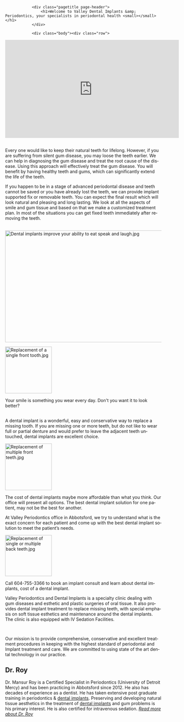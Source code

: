 																
				<div class="pagetitle page-header">
					<h1>Welcome to Valley Dental Implants &amp; Periodontics, your specialists in periodontal health <small></small></h1>
				</div>	

				<div class="body"><div class="row">
<div class="col-md-8">
				<div id="mw-content-text" lang="en" dir="ltr" class="mw-content-ltr"><p><iframe width="560" height="315" src="https://www.youtube.com/embed/q2e2iCK2IHo" title="YouTube video player" frameborder="0" allow="accelerometer; autoplay; clipboard-write; encrypted-media; gyroscope; picture-in-picture" allowfullscreen></iframe>
</p><p><br />
Every one would like to keep their natural teeth for lifelong. However, if you are suffering from silent gum disease, you may loose the teeth earlier. We can help in diagnosing the gum disease and treat the root cause of the disease. Using this approach will effectively treat the gum disease. You will benefit by having healthy teeth and gums, which can significantly extend the life of the teeth. 
</p><p>If you happen to be in a stage of advanced periodontal disease and teeth cannot be saved or you have already lost the teeth, we can provide implant supported fix or removable teeth. You can expect the final result which will look natural and pleasing and long lasting. We look at all the aspects of smile and gum tissue and based on that we make a customized treatment plan. In most of the situations you can get fixed teeth immediately after removing the teeth. 
</p><p><br />
<img alt="Dental implants improve your ability to eat speak and laugh.jpg" src="/images/thumb/5/50/Dental_implants_improve_your_ability_to_eat_speak_and_laugh.jpg/600px-Dental_implants_improve_your_ability_to_eat_speak_and_laugh.jpg" width="600" height="359" srcset="/images/thumb/5/50/Dental_implants_improve_your_ability_to_eat_speak_and_laugh.jpg/900px-Dental_implants_improve_your_ability_to_eat_speak_and_laugh.jpg 1.5x, /images/5/50/Dental_implants_improve_your_ability_to_eat_speak_and_laugh.jpg 2x" />
</p>
<div class="thumb tleft"><div class="thumbinner" style="width:152px;"><a href="/File:Replacement_of_a_single_front_tooth.jpg" class="image"><img alt="Replacement of a single front tooth.jpg" src="/images/a/a9/Replacement_of_a_single_front_tooth.jpg" width="150" height="150" class="thumbimage" /></a>  <div class="thumbcaption"></div></div></div>
<p>Your smile is something you wear every day. Don't you want it to look better?
</p><p><br />
A dental implant is a wonderful, easy and conservative way to replace a missing tooth. If you are missing one or more teeth, but do not like to wear full or partial denture and would prefer to leave the adjacent teeth untouched, dental implants are excellent choice. 
</p>
<div class="thumb tleft"><div class="thumbinner" style="width:152px;"><a href="/File:Replacement_of_multiple_front_teeth.jpg" class="image"><img alt="Replacement of multiple front teeth.jpg" src="/images/d/d1/Replacement_of_multiple_front_teeth.jpg" width="150" height="150" class="thumbimage" /></a>  <div class="thumbcaption"></div></div></div>
<p>The cost of dental implants maybe more affordable than what you think. 
Our office will present all options. The best dental implant solution for one patient, may not be the best for another.
</p><p>At Valley Periodontics office in Abbotsford, we try to understand what is the exact concern for each patient and come up with the best dental implant solution  to meet the patient’s needs.
</p>
<div class="thumb tleft"><div class="thumbinner" style="width:152px;"><a href="/File:Replacement_of_single_or_multiple_back_teeth.jpg" class="image"><img alt="Replacement of single or multiple back teeth.jpg" src="/images/4/49/Replacement_of_single_or_multiple_back_teeth.jpg" width="150" height="132" class="thumbimage" /></a>  <div class="thumbcaption"></div></div></div>
<p>Call  604-755-3366 to book an implant consult and learn about dental implants, cost of a dental implant. 
</p><p>Valley Periodontics and Dental Implants is a specialty clinic dealing with gum diseases and esthetic and plastic surgeries of oral tissue. It also provides dental implant treatment to replace missing teeth, with special emphasis on soft tissue esthetics and maintenance around the dental implants. The clinic is also equipped with IV Sedation Facilities.
</p><p><br />
</p><p>Our mission is to provide comprehensive, conservative and excellent treatment procedures in keeping with the highest standard of periodontal and Implant treatment and care. We are committed to using state of the art dental technology in our practice. 
</p>
<h2><span class="mw-headline" id="Dr._Roy">Dr. Roy</span></h2>
<p>Dr. Mansur Roy is a Certified Specialist in Periodontics (University of Detroit Mercy) and has been practicing in Abbotsford since 2012. He also has decades of experience as a dentist. He has taken extensive post graduate training in periodontics &amp; <a href="/dental_implants" class="mw-redirect" title="dental implants">dental implants</a>.  Preserving and developing natural tissue aesthetics in the treatment of <a href="/dental_implants" class="mw-redirect" title="dental implants">dental implants</a> and gum problems is his primary interest. He is also certified for intravenous sedation. <i><a href="/About_Dr._Roy" title="About Dr. Roy">Read more about Dr. Roy</a></i>
</p>
<!-- Saved in parser cache with key valley:pcache:idhash:145-0!*!0!*!*!5!* and timestamp 20211111074656 and revision id 268
 -->
</div>



